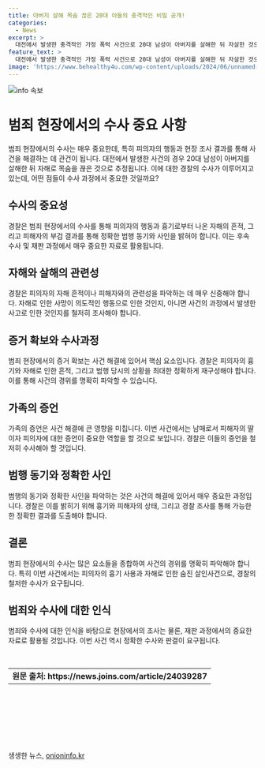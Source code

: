 ```yaml
---
title: 아버지 살해 목숨 끊은 20대 아들의 충격적인 비밀 공개!
categories:
  - News
excerpt: >
  대전에서 발생한 충격적인 가정 폭력 사건으로 20대 남성이 아버지를 살해한 뒤 자살한 것으로 추정된다. 이 사건은 유성구의 한 다세대 주택에서 벌어졌으며, 여동생의 신고를 받고 경찰과 소방 당국이 현장에 출동했다. 경찰은 A씨가 흉기를 사용해 아버지를 살해한 뒤 자해한 것으로 보고 수사에 착수했다. A·B씨의 부검을 통해 자세한 경위를 확인할 예정이며, 사건에 대한 자세한 내용은 아직 조사 중이라 확인되지 않았다.
feature_text: >
  대전에서 발생한 충격적인 가정 폭력 사건으로 20대 남성이 아버지를 살해한 뒤 자살한 것으로 추정된다. 이 사건은 유성구의 한 다세대 주택에서 벌어졌으며, 여동생의 신고를 받고 경찰과 소방 당국이 현장에 출동했다. 경찰은 A씨가 흉기를 사용해 아버지를 살해한 뒤 자해한 것으로 보고 수사에 착수했다. A·B씨의 부검을 통해 자세한 경위를 확인할 예정이며, 사건에 대한 자세한 내용은 아직 조사 중이라 확인되지 않았다.
image: 'https://www.behealthy4u.com/wp-content/uploads/2024/06/unnamed-file.png'
---
```


<p><img src="https://www.behealthy4u.com/wp-content/uploads/2024/06/unnamed-file.png" alt="info 속보" /></p>

<h1 data-ke-size="size26">범죄 현장에서의 수사 중요 사항</h1>

<p data-ke-size="size16">범죄 현장에서의 수사는 매우 중요한데, 특히 피의자의 행동과 현장 조사 결과를 통해 사건을 해결하는 데 관건이 됩니다. 대전에서 발생한 사건의 경우 20대 남성이 아버지를 살해한 뒤 자해로 목숨을 끊은 것으로 추정됩니다. 이에 대한 경찰의 수사가 이루어지고 있는데, 어떤 점들이 수사 과정에서 중요한 것일까요?</p>

<h2 data-ke-size="size22">수사의 중요성</h2>

<p data-ke-size="size16">경찰은 범죄 현장에서의 수사를 통해 피의자의 행동과 흉기로부터 나온 자해의 흔적, 그리고 피해자의 부검 결과를 통해 정확한 범행 동기와 사인을 밝혀야 합니다. 이는 후속 수사 및 재판 과정에서 매우 중요한 자료로 활용됩니다.</p>

<h2 data-ke-size="size22">자해와 살해의 관련성</h2>

<p data-ke-size="size16">경찰은 피의자의 자해 흔적이나 피해자와의 관련성을 파악하는 데 매우 신중해야 합니다. 자해로 인한 사망이 의도적인 행동으로 인한 것인지, 아니면 사건의 과정에서 발생한 사고로 인한 것인지를 철저히 조사해야 합니다.</p>

<h2 data-ke-size="size22">증거 확보와 수사과정</h2>

<p data-ke-size="size16">범죄 현장에서의 증거 확보는 사건 해결에 있어서 핵심 요소입니다. 경찰은 피의자의 흉기와 자해로 인한 흔적, 그리고 범행 당시의 상황을 최대한 정확하게 재구성해야 합니다. 이를 통해 사건의 경위를 명확히 파악할 수 있습니다.</p>

<h2 data-ke-size="size22">가족의 증언</h2>

<p data-ke-size="size16">가족의 증언은 사건 해결에 큰 영향을 미칩니다. 이번 사건에서는 남매로서 피해자의 딸이자 피의자에 대한 증언이 중요한 역할을 할 것으로 보입니다. 경찰은 이들의 증언을 철저히 수사해야 할 것입니다.</p>

<h2 data-ke-size="size22">범행 동기와 정확한 사인</h2>

<p data-ke-size="size16">범행의 동기와 정확한 사인을 파악하는 것은 사건의 해결에 있어서 매우 중요한 과정입니다. 경찰은 이를 밝히기 위해 흉기와 피해자의 상태, 그리고 경찰 조사를 통해 가능한 한 정확한 결과를 도출해야 합니다.</p>

<h2 data-ke-size="size22">결론</h2>

<p data-ke-size="size16">범죄 현장에서의 수사는 많은 요소들을 종합하여 사건의 경위를 명확히 파악해야 합니다. 특히 이번 사건에서는 피의자의 흉기 사용과 자해로 인한 숨진 살인사건으로, 경찰의 철저한 수사가 요구됩니다.</p>

<h2 data-ke-size="size22">범죄와 수사에 대한 인식</h2>

<p data-ke-size="size16">범죄와 수사에 대한 인식을 바탕으로 현장에서의 조사는 물론, 재판 과정에서의 중요한 자료로 활용될 것입니다. 이번 사건 역시 정확한 수사와 판결이 요구됩니다.</p>

<p data-ke-size="size16">&nbsp;</p>

<table style="width: 676px; height: 119px;">
<tbody>
<tr>
<td style="text-align: center; height: 17px;"><b>원문 출처: https://news.joins.com/article/24039287</b></td>
</tr>
</tbody>
</table>

<p data-ke-size="size16">&nbsp;</p>
생생한 뉴스, <a href="https://onioninfo.kr" rel="dofollow">onioninfo.kr</a>


